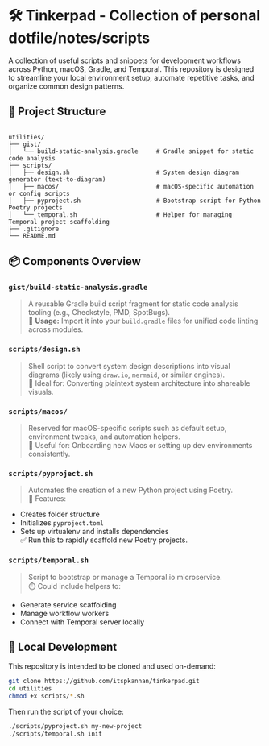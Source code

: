 # 🛠️ Tinkerpad - Collection of personal dotfile/notes/scripts

A collection of useful scripts and snippets for development workflows across Python, macOS, Gradle, and Temporal. This repository is designed to streamline your local environment setup, automate repetitive tasks, and organize common design patterns.

## 📁 Project Structure

```

utilities/
├── gist/
│   └── build-static-analysis.gradle     # Gradle snippet for static code analysis
├── scripts/
│   ├── design.sh                        # System design diagram generator (text-to-diagram)
│   ├── macos/                           # macOS-specific automation or config scripts
│   ├── pyproject.sh                     # Bootstrap script for Python Poetry projects
│   └── temporal.sh                      # Helper for managing Temporal project scaffolding
├── .gitignore
└── README.md

````

## 📦 Components Overview

### `gist/build-static-analysis.gradle`
> A reusable Gradle build script fragment for static code analysis tooling (e.g., Checkstyle, PMD, SpotBugs).  
🔧 **Usage:** Import it into your `build.gradle` files for unified code linting across modules.


### `scripts/design.sh`
> Shell script to convert system design descriptions into visual diagrams (likely using `draw.io`, `mermaid`, or similar engines).  
🧠 Ideal for: Converting plaintext system architecture into shareable visuals.


### `scripts/macos/`
> Reserved for macOS-specific scripts such as default setup, environment tweaks, and automation helpers.  
🍏 Useful for: Onboarding new Macs or setting up dev environments consistently.


### `scripts/pyproject.sh`
> Automates the creation of a new Python project using Poetry.  
🐍 Features:
- Creates folder structure
- Initializes `pyproject.toml`
- Sets up virtualenv and installs dependencies  
✅ Run this to rapidly scaffold new Poetry projects.

### `scripts/temporal.sh`
> Script to bootstrap or manage a Temporal.io microservice.  
⏱️ Could include helpers to:
- Generate service scaffolding
- Manage workflow workers
- Connect with Temporal server locally


## 🧪 Local Development

This repository is intended to be cloned and used on-demand:

```bash
git clone https://github.com/itspkannan/tinkerpad.git
cd utilities
chmod +x scripts/*.sh
````

Then run the script of your choice:

```bash
./scripts/pyproject.sh my-new-project
./scripts/temporal.sh init
```

